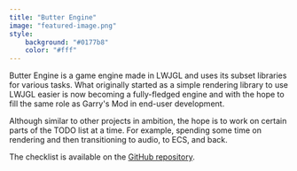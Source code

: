 ```yaml
---
title: "Butter Engine"
image: "featured-image.png"
style: 
    background: "#0177b8"
    color: "#fff"
---
```


Butter Engine is a game engine made in LWJGL and uses its subset libraries for various tasks. What originally started as a simple rendering library to use LWJGL easier is now becoming a fully-fledged engine and with the hope to fill the same role as Garry's Mod in end-user development.

Although similar to other projects in ambition, the hope is to work on certain parts of the TODO list at a time. For example, spending some time on rendering and then transitioning to audio, to ECS, and back.

The checklist is available on the [GitHub repository](https://github.com/joshuafhiggins/ButterEngine).
